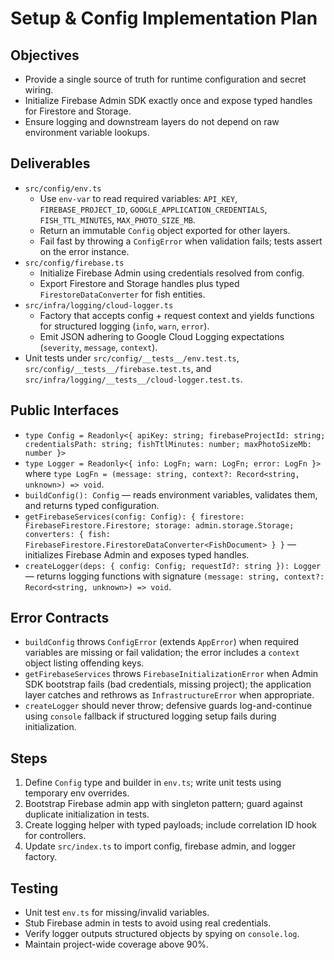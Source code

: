 # Setup & Config Implementation Plan

## Objectives
- Provide a single source of truth for runtime configuration and secret wiring.
- Initialize Firebase Admin SDK exactly once and expose typed handles for Firestore and Storage.
- Ensure logging and downstream layers do not depend on raw environment variable lookups.

## Deliverables
- `src/config/env.ts`
  - Use `env-var` to read required variables: `API_KEY`, `FIREBASE_PROJECT_ID`, `GOOGLE_APPLICATION_CREDENTIALS`, `FISH_TTL_MINUTES`, `MAX_PHOTO_SIZE_MB`.
  - Return an immutable `Config` object exported for other layers.
  - Fail fast by throwing a `ConfigError` when validation fails; tests assert on the error instance.
- `src/config/firebase.ts`
  - Initialize Firebase Admin using credentials resolved from config.
  - Export Firestore and Storage handles plus typed `FirestoreDataConverter` for fish entities.
- `src/infra/logging/cloud-logger.ts`
  - Factory that accepts config + request context and yields functions for structured logging (`info`, `warn`, `error`).
  - Emit JSON adhering to Google Cloud Logging expectations (`severity`, `message`, `context`).
- Unit tests under `src/config/__tests__/env.test.ts`, `src/config/__tests__/firebase.test.ts`, and `src/infra/logging/__tests__/cloud-logger.test.ts`.

## Public Interfaces
- `type Config = Readonly<{ apiKey: string; firebaseProjectId: string; credentialsPath: string; fishTtlMinutes: number; maxPhotoSizeMb: number }>`
- `type Logger = Readonly<{ info: LogFn; warn: LogFn; error: LogFn }>` where `type LogFn = (message: string, context?: Record<string, unknown>) => void`.
- `buildConfig(): Config` — reads environment variables, validates them, and returns typed configuration.
- `getFirebaseServices(config: Config): { firestore: FirebaseFirestore.Firestore; storage: admin.storage.Storage; converters: { fish: FirebaseFirestore.FirestoreDataConverter<FishDocument> } }` — initializes Firebase Admin and exposes typed handles.
- `createLogger(deps: { config: Config; requestId?: string }): Logger` — returns logging functions with signature `(message: string, context?: Record<string, unknown>) => void`.

## Error Contracts
- `buildConfig` throws `ConfigError` (extends `AppError`) when required variables are missing or fail validation; the error includes a `context` object listing offending keys.
- `getFirebaseServices` throws `FirebaseInitializationError` when Admin SDK bootstrap fails (bad credentials, missing project); the application layer catches and rethrows as `InfrastructureError` when appropriate.
- `createLogger` should never throw; defensive guards log-and-continue using `console` fallback if structured logging setup fails during initialization.

## Steps
1. Define `Config` type and builder in `env.ts`; write unit tests using temporary env overrides.
2. Bootstrap Firebase admin app with singleton pattern; guard against duplicate initialization in tests.
3. Create logging helper with typed payloads; include correlation ID hook for controllers.
4. Update `src/index.ts` to import config, firebase admin, and logger factory.

## Testing
- Unit test `env.ts` for missing/invalid variables.
- Stub Firebase admin in tests to avoid using real credentials.
- Verify logger outputs structured objects by spying on `console.log`.
- Maintain project-wide coverage above 90%.
